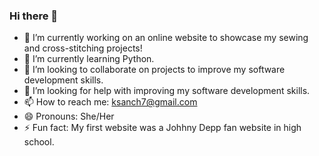 ### Hi there 👋

- 🔭 I’m currently working on an online website to showcase my sewing and cross-stitching projects!
- 🌱 I’m currently learning Python.
- 👯 I’m looking to collaborate on projects to improve my software development skills.
- 🤔 I’m looking for help with improving my software development skills. 
- 📫 How to reach me: ksanch7@gmail.com
- 😄 Pronouns: She/Her
- ⚡ Fun fact: My first website was a Johhny Depp fan website in high school.
